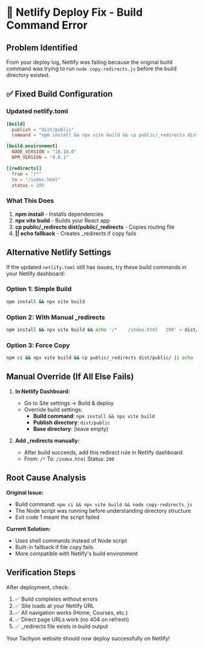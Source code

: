 # 🔧 Netlify Deploy Fix - Build Command Error

## Problem Identified
From your deploy log, Netlify was failing because the original build command was trying to run `node copy-redirects.js` before the build directory existed.

## ✅ Fixed Build Configuration

### Updated netlify.toml
```toml
[build]
  publish = "dist/public"
  command = "npm install && npx vite build && cp public/_redirects dist/public/_redirects || echo '/*    /index.html   200' > dist/public/_redirects"

[build.environment]
  NODE_VERSION = "18.18.0"
  NPM_VERSION = "9.8.1"

[[redirects]]
  from = "/*"
  to = "/index.html"
  status = 200
```

### What This Does
1. **npm install** - Installs dependencies  
2. **npx vite build** - Builds your React app
3. **cp public/_redirects dist/public/_redirects** - Copies routing file
4. **|| echo fallback** - Creates _redirects if copy fails

## Alternative Netlify Settings

If the updated `netlify.toml` still has issues, try these build commands in your Netlify dashboard:

### Option 1: Simple Build
```bash
npm install && npx vite build
```

### Option 2: With Manual _redirects
```bash
npm install && npx vite build && echo '/*    /index.html   200' > dist/public/_redirects
```

### Option 3: Force Copy
```bash
npm ci && npx vite build && cp public/_redirects dist/public/ || echo '/*    /index.html   200' > dist/public/_redirects
```

## Manual Override (If All Else Fails)

1. **In Netlify Dashboard:**
   - Go to Site settings → Build & deploy
   - Override build settings:
     - **Build command**: `npm install && npx vite build`
     - **Publish directory**: `dist/public`
     - **Base directory**: (leave empty)

2. **Add _redirects manually:**
   - After build succeeds, add this redirect rule in Netlify dashboard:
   - From: `/*` To: `/index.html` Status: `200`

## Root Cause Analysis

**Original Issue:**
- Build command: `npm ci && npx vite build && node copy-redirects.js`
- The Node script was running before understanding directory structure
- Exit code 1 meant the script failed

**Current Solution:**
- Uses shell commands instead of Node script
- Built-in fallback if file copy fails
- More compatible with Netlify's build environment

## Verification Steps

After deployment, check:
1. ✅ Build completes without errors
2. ✅ Site loads at your Netlify URL
3. ✅ All navigation works (Home, Courses, etc.)
4. ✅ Direct page URLs work (no 404 on refresh)
5. ✅ _redirects file exists in build output

Your Tachyon website should now deploy successfully on Netlify!